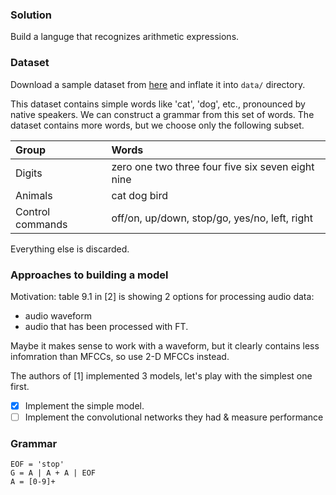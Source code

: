 ### Solution

Build a languge that recognizes arithmetic expressions.

### Dataset

Download a sample dataset from
[here](download.tensorflow.org/data/speech_commands_v0.01.tar.gz)
and inflate it into `data/` directory.

This dataset contains simple words like 'cat', 'dog', etc., pronounced
by native speakers. We can construct a grammar from this set of
words. The dataset contains more words, but we choose only the following
subset.

Group | Words
:---  | :---
Digits | zero one two three four five six seven eight nine
Animals | cat dog bird
Control commands | off/on, up/down, stop/go, yes/no, left, right

Everything else is discarded.



### Approaches to building a model
Motivation: table 9.1 in [2] is showing 2 options for processing
audio data:
- audio waveform
- audio that has been processed with FT.

Maybe it makes sense to work with a waveform, but it clearly contains
less infomration than MFCCs, so use 2-D MFCCs instead.

The authors of [1] implemented 3 models, let's play with the simplest
one first.
- [x] Implement the simple model.
- [ ] Implement the convolutional networks they had & measure
performance

### Grammar

```
EOF = 'stop'
G = A | A + A | EOF
A = [0-9]+
```